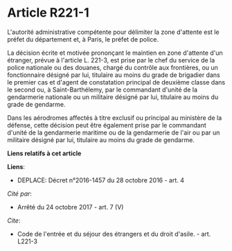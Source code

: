# Article R221-1

L'autorité administrative compétente pour délimiter la zone d'attente est le préfet du département et, à Paris, le préfet de
police. 

La décision écrite et motivée prononçant le maintien en zone d'attente d'un étranger, prévue à l'article L. 221-3, est prise
par le chef du service de la police nationale ou des douanes, chargé du contrôle aux frontières, ou un fonctionnaire désigné
par lui, titulaire au moins du grade de brigadier dans le premier cas et d'agent de constatation principal de deuxième classe
dans le second ou, à Saint-Barthélemy, par le commandant d'unité de la gendarmerie nationale ou un militaire désigné par lui,
titulaire au moins du grade de gendarme.

Dans les aérodromes affectés à titre exclusif ou principal au ministère de la défense, cette décision peut être également
prise par le commandant d'unité de la gendarmerie maritime ou de la gendarmerie de l'air ou par un militaire désigné par lui,
titulaire au moins du grade de gendarme.

**Liens relatifs à cet article**

**Liens**:

  - DEPLACE: Décret n°2016-1457 du 28 octobre 2016 - art. 4

_Cité par_:

  - Arrêté du 24 octobre 2017 - art. 7 (V)

_Cite_:

  - Code de l'entrée et du séjour des étrangers et du droit d'asile. - art. L221-3
